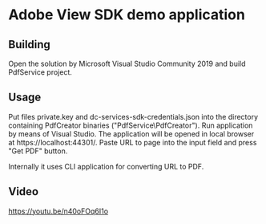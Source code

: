 ﻿# Adobe View SDK demo application

## Building

Open the solution by Microsoft Visual Studio Community 2019 and build PdfService project.

## Usage

Put files private.key and dc-services-sdk-credentials.json into the directory containing
PdfCreator binaries ("PdfService\PdfCreator").
Run application by means of Visual Studio. The application will be opened in local browser 
at https://localhost:44301/.
Paste URL to page into the input field and press "Get PDF" button.

Internally it uses CLI application for converting URL to PDF.

## Video
https://youtu.be/n40oFOq6I1o
